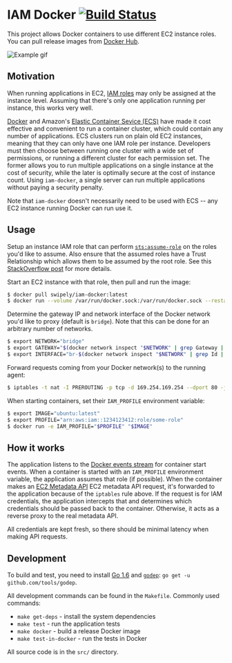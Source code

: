 # IAM Docker [![Build Status](https://travis-ci.org/swipely/iam-docker.svg?branch=master)](https://travis-ci.org/swipely/iam-docker)

This project allows Docker containers to use different EC2 instance roles.
You can pull release images from [Docker Hub](https://hub.docker.com/r/swipely/iam-docker/).

![Example gif](https://s3.amazonaws.com/swipely-pub/public-images/iam-docker-cast.gif)

## Motivation

When running applications in EC2, [IAM roles](http://docs.aws.amazon.com/IAM/latest/UserGuide/id_roles.html) may only be assigned at the instance level.
Assuming that there's only one application running per instance, this works very well.

[Docker](http://github.com/docker/docker) and Amazon's [Elastic Container Sevice (ECS)](https://aws.amazon.com/ecs/) have made it cost effective and convenient to run a container cluster, which could contain any number of applications.
ECS clusters run on plain old EC2 instances, meaning that they can only have one IAM role per instance.
Developers must then choose between running one cluster with a wide set of permissions, or running a different cluster for each permission set.
The former allows you to run multiple applications on a single instance at the cost of security, while the later is optimally secure at the cost of instance count.
Using `iam-docker`, a single server can run multiple applications without paying a security penalty.

Note that `iam-docker` doesn't necessarily need to be used with ECS -- any EC2 instance running Docker can run use it.

## Usage

Setup an instance IAM role that can perform [`sts:assume-role`](https://docs.aws.amazon.com/STS/latest/APIReference/API_AssumeRole.html) on the roles you'd like to assume.
Also ensure that the assumed roles have a Trust Relationship which allows them to be assumed by the root role.
See this [StackOverflow post](http://stackoverflow.com/a/33850060) for more details.

Start an EC2 instance with that role, then pull and run the image:

```bash
$ docker pull swipely/iam-docker:latest
$ docker run --volume /var/run/docker.sock:/var/run/docker.sock --restart=always swipely/iam-docker:latest
```

Determine the gateway IP and network interface of the Docker network you'd like to proxy (default is `bridge`).
Note that this can be done for an arbitrary number of networks.

```bash
$ export NETWORK="bridge"
$ export GATEWAY="$(docker network inspect "$NETWORK" | grep Gateway | cut -d '"' -f 4)"
$ export INTERFACE="br-$(docker network inspect "$NETWORK" | grep Id | cut -d '"' -f 4 | head -c 12)"
```

Forward requests coming from your Docker network(s) to the running agent:

```bash
$ iptables -t nat -I PREROUTING -p tcp -d 169.254.169.254 --dport 80 -j DNAT --to-destination "$GATEWAY":8080 -i "$INTERFACE"
```

When starting containers, set their `IAM_PROFILE` environment variable:

```bash
$ export IMAGE="ubuntu:latest"
$ export PROFILE="arn:aws:iam::1234123412:role/some-role"
$ docker run -e IAM_PROFILE="$PROFILE" "$IMAGE"
```

## How it works

The application listens to the [Docker events stream](https://docs.docker.com/engine/reference/commandline/events/) for container start events.
When a container is started with an `IAM_PROFILE` environment variable, the application assumes that role (if possible).
When the container makes an [EC2 Metadata API](http://docs.aws.amazon.com/AWSEC2/latest/UserGuide/ec2-instance-metadata.html) EC2 metadata API request, it's forwarded to the application because of the `iptables` rule above.
If the request is for IAM credentials, the application intercepts that and determines which credentials should be passed back to the container.
Otherwise, it acts as a reverse proxy to the real metadata API.

All credentials are kept fresh, so there should be minimal latency when making API requests.

## Development

To build and test, you need to install [Go 1.6](https://golang.org/doc/go1.6) and [`godep`](https://github.com/tools/godep): `go get -u github.com/tools/godep`.

All development commands can be found in the `Makefile`.
Commonly used commands:

* `make get-deps` - install the system dependencies
* `make test` - run the application tests
* `make docker` - build a release Docker image
* `make test-in-docker` - run the tests in Docker

All source code is in the `src/` directory.
